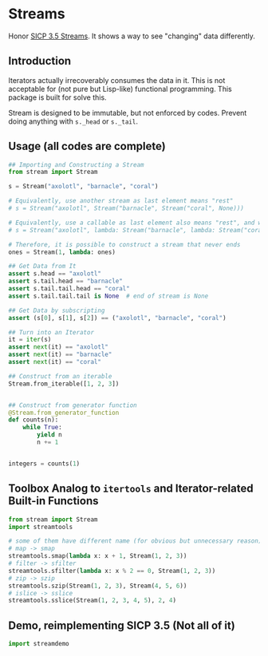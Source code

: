 # Streams

Honor [SICP 3.5 Streams](https://mitpress.mit.edu/sites/default/files/sicp/full-text/book/book-Z-H-24.html). It shows a
way to see "changing" data differently.

## Introduction

Iterators actually irrecoverably consumes the data in it. This is not acceptable for (not pure but Lisp-like) functional
programming. This package is built for solve this.

Stream is designed to be immutable, but not enforced by codes. Prevent doing anything with `s._head` or `s._tail`.

## Usage (all codes are complete)

```python
## Importing and Constructing a Stream
from stream import Stream

s = Stream("axolotl", "barnacle", "coral")

# Equivalently, use another stream as last element means "rest"
# s = Stream("axolotl", Stream("barnacle", Stream("coral", None)))

# Equivalently, use a callable as last element also means "rest", and will not be called until it is necessary
# s = Stream("axolotl", lambda: Stream("barnacle", lambda: Stream("coral", lambda: None)))

# Therefore, it is possible to construct a stream that never ends
ones = Stream(1, lambda: ones)

## Get Data from It
assert s.head == "axolotl"
assert s.tail.head == "barnacle"
assert s.tail.tail.head == "coral"
assert s.tail.tail.tail is None  # end of stream is None

## Get Data by subscripting
assert (s[0], s[1], s[2]) == ("axolotl", "barnacle", "coral")

## Turn into an Iterator
it = iter(s)
assert next(it) == "axolotl"
assert next(it) == "barnacle"
assert next(it) == "coral"

## Construct from an iterable
Stream.from_iterable([1, 2, 3])


## Construct from generator function
@Stream.from_generator_function
def counts(n):
    while True:
        yield n
        n += 1


integers = counts(1)
```

## Toolbox Analog to `itertools` and Iterator-related Built-in Functions

```python
from stream import Stream
import streamtools

# some of them have different name (for obvious but unnecessary reason)
# map -> smap
streamtools.smap(lambda x: x + 1, Stream(1, 2, 3))
# filter -> sfilter
streamtools.sfilter(lambda x: x % 2 == 0, Stream(1, 2, 3))
# zip -> szip
streamtools.szip(Stream(1, 2, 3), Stream(4, 5, 6))
# islice -> sslice
streamtools.sslice(Stream(1, 2, 3, 4, 5), 2, 4)
```

## Demo, reimplementing SICP 3.5 (Not all of it)

```python
import streamdemo
```
